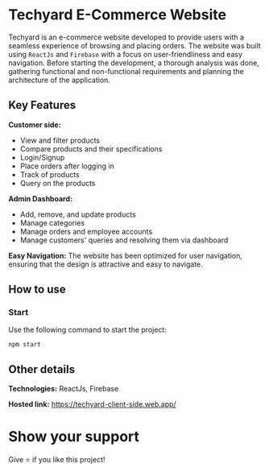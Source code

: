 # Techyard E-Commerce Website
Techyard is an e-commerce website developed to provide users with a seamless experience of browsing and placing orders. The website was built using `ReactJs` and `Firebase` with a focus on user-friendliness and easy navigation. Before starting the development, a thorough analysis was done, gathering functional and non-functional requirements and planning the architecture of the application.

## Key Features

**Customer side:** 
- View and filter products
- Compare products and their specifications
- Login/Signup
- Place orders after logging in
- Track of products
- Query on the products

**Admin Dashboard:** 
- Add, remove, and update products
- Manage categories
- Manage orders and employee accounts
- Manage customers' queries and resolving them via dashboard

**Easy Navigation:** The website has been optimized for user navigation, ensuring that the design is attractive and easy to navigate.

## How to use
### Start
Use the following command to start the project:
```
npm start
```

## Other details
**Technologies:** ReactJs, Firebase

**Hosted link:** https://techyard-client-side.web.app/

# Show your support
Give ⭐️ if you like this project!
